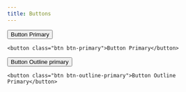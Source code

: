 ```yaml
---
title: Buttons
---
```


<button class="btn btn-primary">Button Primary</button>

```
<button class="btn btn-primary">Button Primary</button>
```

<button class="btn btn-outine-primary">Button Outline primary</button>

```
<button class="btn btn-outline-primary">Button Outline Primary</button>
```
